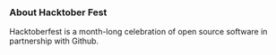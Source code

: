 ### About Hacktober Fest

Hacktoberfest is a month-long celebration of open source software in partnership with Github. 
